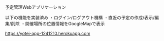 予定管理Webアプリケーション

以下の機能を実装済み
・ログイン/ログアウト機構
・直近の予定の作成/表示/編集/削除
・開催場所の位置情報をGoogleMapで表示

https://yotei-app-1241210.herokuapp.com
